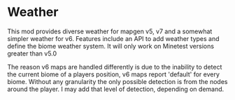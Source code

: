 # Weather

This mod provides diverse weather for mapgen v5, v7 and a somewhat simpler weather for v6. Features include an API to add weather types and define the biome weather system. It will only work on Minetest versions greater than v5.0

The reason v6 maps are handled differently is due to the inability to detect the current biome of a players position, v6 maps report 'default' for every biome. Without any granularity the only possible detection is from the nodes around the player. I may add that level of detection, depending on demand.

